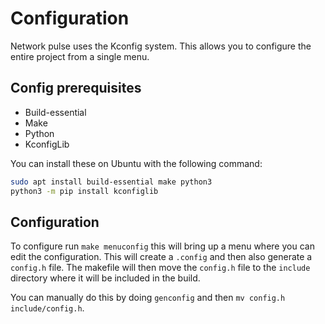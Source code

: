 # Configuration

Network pulse uses the Kconfig system. This allows you to configure the entire project from a single menu.

## Config prerequisites

- Build-essential
- Make
- Python
- KconfigLib

You can install these on Ubuntu with the following command:

```bash
sudo apt install build-essential make python3
python3 -m pip install kconfiglib
```

## Configuration

To configure run `make menuconfig` this will bring up a menu where you can edit the configuration. This will create a `.config` and then also generate a `config.h` file. The makefile will then move the `config.h` file to the `include` directory where it will be included in the build.

You can manually do this by doing `genconfig` and then `mv config.h include/config.h`.